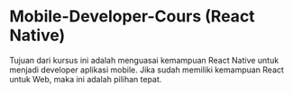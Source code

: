 # Mobile-Developer-Cours (React Native)

Tujuan dari kursus ini adalah menguasai kemampuan React Native untuk menjadi developer aplikasi mobile. Jika sudah memiliki kemampuan React untuk Web, maka ini adalah pilihan tepat.

